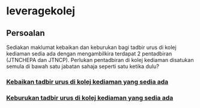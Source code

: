 # leveragekolej

## Persoalan
Sediakan maklumat kebaikan dan keburukan bagi tadbir urus di kolej kediaman sedia ada dengan mengambilkira terdapat 2 pentadbiran (JTNCHEPA dan JTNCP). Perlukan pentadbiran di kolej kediaman disatukan semula di bawah satu jabatan sahaja seperti satu ketika dulu?

### [**Kebaikan** tadbir urus di kolej kediaman yang sedia ada](Kebaikan.md)
### [**Keburukan** tadbir urus di kolej kediaman yang sedia ada](Keburukan.md)
